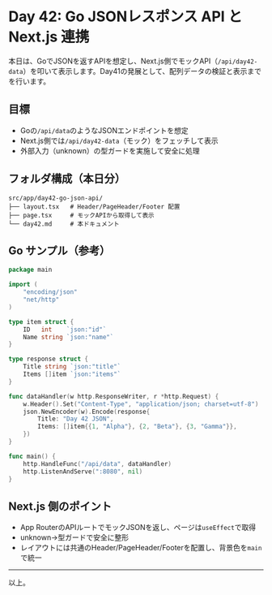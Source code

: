 # Day 42: Go JSONレスポンス API と Next.js 連携

本日は、GoでJSONを返すAPIを想定し、Next.js側でモックAPI（`/api/day42-data`）を叩いて表示します。Day41の発展として、配列データの検証と表示までを行います。

## 目標
- Goの`/api/data`のようなJSONエンドポイントを想定
- Next.js側では`/api/day42-data`（モック）をフェッチして表示
- 外部入力（unknown）の型ガードを実施して安全に処理

## フォルダ構成（本日分）
```
src/app/day42-go-json-api/
├── layout.tsx   # Header/PageHeader/Footer 配置
├── page.tsx     # モックAPIから取得して表示
└── day42.md     # 本ドキュメント
```

## Go サンプル（参考）
```go
package main

import (
    "encoding/json"
    "net/http"
)

type item struct {
    ID   int    `json:"id"`
    Name string `json:"name"`
}

type response struct {
    Title string `json:"title"`
    Items []item `json:"items"`
}

func dataHandler(w http.ResponseWriter, r *http.Request) {
    w.Header().Set("Content-Type", "application/json; charset=utf-8")
    json.NewEncoder(w).Encode(response{
        Title: "Day 42 JSON",
        Items: []item{{1, "Alpha"}, {2, "Beta"}, {3, "Gamma"}},
    })
}

func main() {
    http.HandleFunc("/api/data", dataHandler)
    http.ListenAndServe(":8080", nil)
}
```

## Next.js 側のポイント
- App RouterのAPIルートでモックJSONを返し、ページは`useEffect`で取得
- unknown→型ガードで安全に整形
- レイアウトには共通のHeader/PageHeader/Footerを配置し、背景色を`main`で統一

---
以上。

